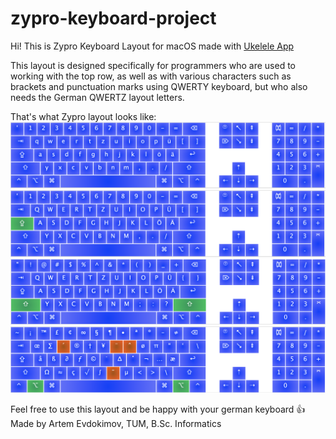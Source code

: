 # zypro-keyboard-project

Hi! This is Zypro Keyboard Layout for macOS made with [Ukelele App](https://scripts.sil.org/cms/scripts/page.php?site_id=nrsi&id=ukelele)

This layout is designed specifically for programmers who are used to working with the top row, as well as with various characters such as brackets and punctuation marks using QWERTY keyboard, but who also needs the German QWERTZ layout letters.

That's what Zypro layout looks like:
![](README/1.png)
![](README/2.png)
![](README/3.png)
![](README/4.png)

Feel free to use this layout and be happy with your german keyboard 👍
Made by Artem Evdokimov, TUM, B.Sc. Informatics
